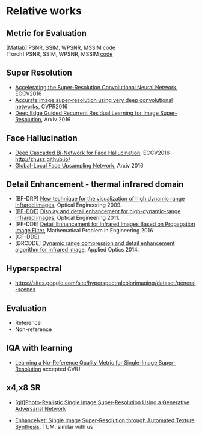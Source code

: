 

# Relative works


## Metric for Evaluation 
[Matlab] PSNR, SSIM, WPSNR, MSSIM [code](http://ivc.uwaterloo.ca/ivc-code.php) <br />
[Torch] PSNR, SSIM, WPSNR, MSSIM [code](SR_Eval.lua)

## Super Resolution

- [Accelerating the Super-Resolution Convolutional Neural Network](http://arxiv.org/abs/1608.00367), ECCV2016
- [Accurate image super-resolution using very deep convolutional networks](http://arxiv.org/abs/1511.04587), CVPR2016
- [Deep Edge Guided Recurrent Residual Learning for Image Super-Resolution](https://arxiv.org/abs/1604.08671), Arxiv 2016


## Face Hallucination

- [Deep Cascaded Bi-Network for Face Hallucination](https://arxiv.org/abs/1607.05046), ECCV2016 
  http://zhusz.github.io/
- [Global-Local Face Upsampling Network](http://arxiv.org/abs/1603.07235), Arxiv 2016


## Detail Enhancement - thermal infrared domain
- [BF-DRP] [New technique for the visualization of high dynamic range infrared images](http://opticalengineering.spiedigitallibrary.org/article.aspx?articleid=1089325), Optical Engineering 2009.
- [[BF-DDE](http://www.zuochao.org/hdr-ir-image-display-and-detail-enhancement-dde.html)] [Display and detail enhancement for high-dynamic-range infrared images](http://opticalengineering.spiedigitallibrary.org/article.aspx?articleid=1158534), Optical Engineering 2011.
- [PF-DDE] [Detail Enhancement for Infrared Images Based on Propagation Image Filter](http://www.hindawi.com/journals/mpe/2016/9410368/), Mathematical Problem in Engineering 2016
- [GF-DDE]
- [DRCDDE] [Dynamic range compression and detail enhancement algorithm for infrared image](https://www.osapublishing.org/ao/abstract.cfm?uri=ao-53-26-6013), Applied Optics 2014.


## Hyperspectral 
- https://sites.google.com/site/hyperspectralcolorimaging/dataset/general-scenes



## Evaluation

- Reference
- Non-reference


## IQA with learning
- [Learning a No-Reference Quality Metric for Single-Image Super-Resolution](https://arxiv.org/pdf/1612.05890.pdf) accepted CVIU 


## x4,x8 SR
- [[git](https://github.com/junhocho/SRGAN)][Photo-Realistic Single Image Super-Resolution Using a Generative Adversarial Network](https://arxiv.org/pdf/1609.04802v3.pdf)

- [EnhanceNet: Single Image Super-Resolution through Automated Texture Synthesis](https://arxiv.org/pdf/1612.07919.pdf), TUM, similar with us
